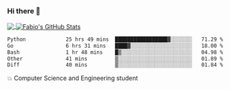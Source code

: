 ### Hi there 👋
<a href="https://github.com/fabiovincenzi/fabiovincenzi">
  <img align="center" src="https://github-readme-stats.vercel.app/api/top-langs/?username=fabiovincenzi&title_color=ffffff&text_color=c9cacc&icon_color=2bbc8a&bg_color=1d1f21&langs_count=3" />
</a>
<a href="https://github.com/fabiovincenzi/fabiovincenzi">
  <img align="center" src="https://github-readme-stats.vercel.app/api?username=fabiovincenzi&show_icons=true&line_height=27&count_private=true&title_color=ffffff&text_color=c9cacc&icon_color=2bbc8a&bg_color=1d1f21" alt="Fabio's GitHub Stats" />
</a>
<!--START_SECTION:waka-->

```txt
Python             25 hrs 49 mins  █████████████████▓░░░░░░░   71.29 %
Go                 6 hrs 31 mins   ████▓░░░░░░░░░░░░░░░░░░░░   18.00 %
Bash               1 hr 48 mins    █▒░░░░░░░░░░░░░░░░░░░░░░░   04.98 %
Other              41 mins         ▒░░░░░░░░░░░░░░░░░░░░░░░░   01.89 %
Diff               40 mins         ▒░░░░░░░░░░░░░░░░░░░░░░░░   01.84 %
```

<!--END_SECTION:waka-->

:boom: Computer Science and Engineering student
